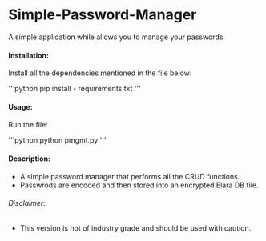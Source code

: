 # Simple-Password-Manager
A simple application while allows you to manage your passwords.

#### Installation:

Install all the dependencies mentioned in the file below:

'''python
pip install - requirements.txt
'''

#### Usage:

Run the file:

'''python
python pmgmt.py
'''

#### Description:

* A simple password manager that performs all the CRUD functions.
* Passwrods are encoded and then stored into an encrypted Elara DB file.

###### Disclaimer:

* This version is not of industry grade and should be used with caution.
